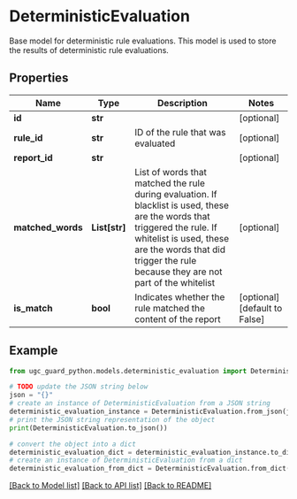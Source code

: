 # DeterministicEvaluation

Base model for deterministic rule evaluations.  This model is used to store the results of deterministic rule evaluations.

## Properties

Name | Type | Description | Notes
------------ | ------------- | ------------- | -------------
**id** | **str** |  | [optional] 
**rule_id** | **str** | ID of the rule that was evaluated | [optional] 
**report_id** | **str** |  | [optional] 
**matched_words** | **List[str]** | List of words that matched the rule during evaluation. If blacklist is used, these are the words that triggered the rule. If whitelist is used, these are the words that did trigger the rule because they are not part of the whitelist | [optional] 
**is_match** | **bool** | Indicates whether the rule matched the content of the report | [optional] [default to False]

## Example

```python
from ugc_guard_python.models.deterministic_evaluation import DeterministicEvaluation

# TODO update the JSON string below
json = "{}"
# create an instance of DeterministicEvaluation from a JSON string
deterministic_evaluation_instance = DeterministicEvaluation.from_json(json)
# print the JSON string representation of the object
print(DeterministicEvaluation.to_json())

# convert the object into a dict
deterministic_evaluation_dict = deterministic_evaluation_instance.to_dict()
# create an instance of DeterministicEvaluation from a dict
deterministic_evaluation_from_dict = DeterministicEvaluation.from_dict(deterministic_evaluation_dict)
```
[[Back to Model list]](../README.md#documentation-for-models) [[Back to API list]](../README.md#documentation-for-api-endpoints) [[Back to README]](../README.md)


